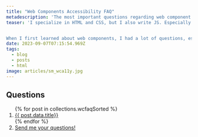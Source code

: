 ```yaml
---
title: "Web Components Accessibility FAQ"
metadescription: 'The most important questions regarding web component accessibility'
teaser: 'I specialize in HTML and CSS, but I also write JS. Especially in the last year or so, I wrote quite a lot of JavaScript because we decided to port the front end of one of my clients to web components.


When I first learned about web components, I had a lot of questions, especially regarding accessibility. While I found answers to many of them, I didn’t know everything I would’ve wanted to know. I wish I had a catalog of all the essential questions and answers when I started. That’s why I decided to design this post in a Q&A format. I’ll ask a question regarding the accessibility of web components, and then I’ll answer it.'
date: 2023-09-07T07:15:54.969Z
tags:
  - blog
  - posts
  - html
image: articles/sm_wca11y.jpg
---
```


## Questions

<ol>
{% for post in collections.wcfaqSorted %}

  <li>
    <a href="{{post.url}}">
      {{ post.data.title}}
    </a>
  </li>
{% endfor %}
<li><a href="mailto:manuel@matuzo.at">Send me your questions!</a></li>
</ol>
